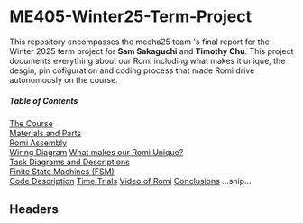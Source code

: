 # ME405-Winter25-Term-Project
This repository encompasses the mecha25 team 's final report for the Winter 2025 term project for **Sam Sakaguchi** and **Timothy Chu**. This project documents everything about our Romi including what makes it unique, the desgin, pin cofiguration and coding process that made Romi drive autonomously on the course. 


##### Table of Contents  
[The Course](#obstaclecourse)  
[Materials and Parts](#matsandparts)  
[Romi Assembly](#romiassembly)  
[Wiring Diagram](#wirediagram)
[What makes our Romi Unique?](#obstaclecourse)  
[Task Diagrams and Descriptions](#taskdiagram)  
[Finite State Machines (FSM)](#fsm)  
[Code Description](#wirediagram)
[Time Trials](#timetrials)
[Video of Romi](#video)
[Conclusions](#conclusion)
...snip...    
<a name="headers"/>
## Headers
